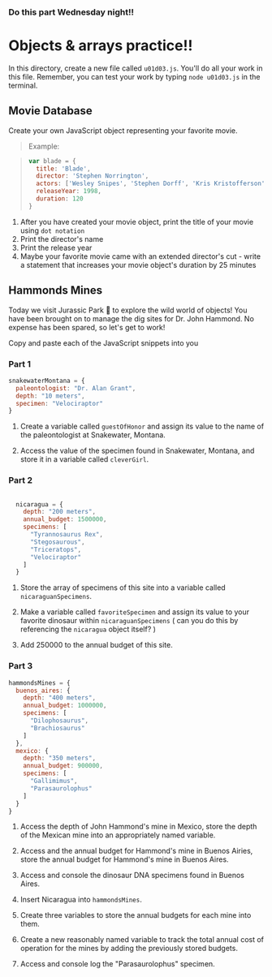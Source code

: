 ### Do this part Wednesday night!!

# Objects & arrays practice!!

In this directory, create a new file called `u01d03.js`. You'll do all your work in this file. Remember, you can test your work by typing `node u01d03.js` in the terminal.

## Movie Database

Create your own JavaScript object representing your favorite movie.

  > Example:

  > ```javascript
  > var blade = {
  >   title: 'Blade',
  >   director: 'Stephen Norrington',
  >   actors: ['Wesley Snipes', 'Stephen Dorff', 'Kris Kristofferson'],
  >   releaseYear: 1998,
  >   duration: 120
  > }
  > ```

  1. After you have created your movie object, print the title of your movie using `dot notation`
  2. Print the director's name
  3. Print the release year
  4. Maybe your favorite movie came with an extended director's cut - write a statement that increases your movie object's duration by 25 minutes

## Hammonds Mines

Today we visit Jurassic Park :dragon: to explore the wild world of objects! You have been brought on to manage the dig sites for Dr. John Hammond. No expense has been spared, so let's get to work!

Copy and paste each of the JavaScript snippets into you 

### Part 1
```javascript
snakewaterMontana = {
  paleontologist: "Dr. Alan Grant",
  depth: "10 meters",
  specimen: "Velociraptor"
}
```
  1. Create a variable called `guestOfHonor` and assign its value to the name of the paleontologist at Snakewater, Montana.

  2. Access the value of the specimen found in Snakewater, Montana, and store it in a variable called `cleverGirl`.

### Part 2
```javascript

  nicaragua = {
    depth: "200 meters",
    annual_budget: 1500000,
    specimens: [
      "Tyrannosaurus Rex",
      "Stegosaurous",
      "Triceratops",
      "Velociraptor"
    ]
  }

```
  1. Store the array of specimens of this site into a variable called `nicaraguanSpecimens`.

  2. Make a variable called `favoriteSpecimen` and assign its value to your favorite dinosaur within `nicaraguanSpecimens` ( can you do this by referencing the `nicaragua` object itself? )

  3. Add 250000 to the annual budget of this site.

### Part 3
```javascript
hammondsMines = {
  buenos_aires: {
    depth: "400 meters",
    annual_budget: 1000000,
    specimens: [
      "Dilophosaurus",
      "Brachiosaurus"
    ]
  },
  mexico: {
    depth: "350 meters",
    annual_budget: 900000,
    specimens: [
      "Gallimimus",
      "Parasaurolophus"
    ]
  }
}
```

1. Access the depth of John Hammond's mine in Mexico, store the depth of the Mexican mine into an appropriately named variable.

2. Access and the annual budget for Hammond's mine in Buenos Airies, store the annual budget for Hammond's mine in Buenos Aires.

3. Access and console the dinosaur DNA specimens found in Buenos Aires.

4. Insert Nicaragua into `hammondsMines`.

5. Create three variables to store the annual budgets for each mine into them.

6. Create a new reasonably named variable to track the total annual cost of operation for the mines by adding the previously stored budgets.

7. Access and console log the "Parasaurolophus" specimen.